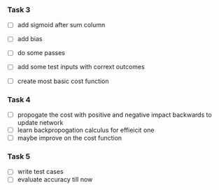### Task 3 
- [ ] add sigmoid after sum column
- [ ] add bias
- [ ] do some passes
- [ ] add some test inputs with corrext outcomes
- [ ] create most basic cost function


### Task 4 
- [ ] propogate the cost with positive and negative impact backwards to update network
- [ ] learn backpropogation calculus for effieicit one
- [ ] maybe improve on the cost function

### Task 5
- [ ] write test cases
- [ ] evaluate accuracy till now
